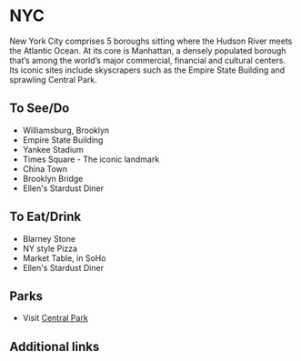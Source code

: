 # NYC

New York City comprises 5 boroughs sitting where the Hudson River meets the Atlantic Ocean. At its core is Manhattan, a densely populated borough that’s among the world’s major commercial, financial and cultural centers. Its iconic sites include skyscrapers such as the Empire State Building and sprawling Central Park.

## To See/Do

* Williamsburg, Brooklyn
* Empire State Building
* Yankee Stadium
* Times Square - The iconic landmark
* China Town
* Brooklyn Bridge
* Ellen's Stardust Diner

## To Eat/Drink

* Blarney Stone
* NY style Pizza
* Market Table, in SoHo
* Ellen's Stardust Diner

## Parks 

* Visit [Central Park](http://www.centralparknyc.org/)

## Additional links

